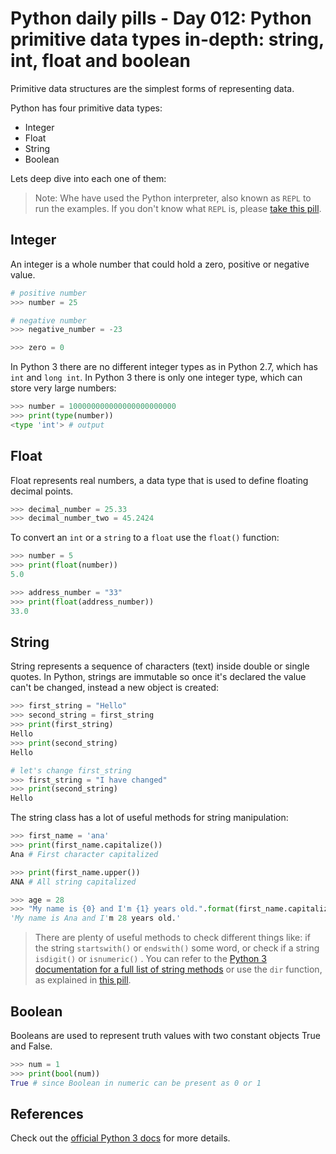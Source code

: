 # Python daily pills - Day 012: Python primitive data types in-depth: string, int, float and boolean

Primitive data structures are the simplest forms of representing data.

Python has four primitive data types:

- Integer
- Float
- String
- Boolean

Lets deep dive into each one of them:

> Note: Whe have used the Python interpreter, also known as `REPL` to run the examples. If you don't know what `REPL` is, please [take this pill](../day-005).

## Integer

An integer is a whole number that could hold a zero, positive or negative value.

```python
# positive number
>>> number = 25

# negative number
>>> negative_number = -23

>>> zero = 0
```

In Python 3 there are no different integer types as in Python 2.7, which has `int` and `long int`. In Python 3 there is only one integer type, which can store very large numbers:

```python
>>> number = 100000000000000000000000
>>> print(type(number))
<type 'int'> # output
```

## Float

Float represents real numbers, a data type that is used to define floating decimal points.

```python
>>> decimal_number = 25.33
>>> decimal_number_two = 45.2424
```

To convert an `int` or a `string` to a `float` use the `float()` function:

```python
>>> number = 5
>>> print(float(number))
5.0

>>> address_number = "33"
>>> print(float(address_number))
33.0
```

## String

String represents a sequence of characters (text) inside double or single quotes. In Python, strings are immutable so once it's declared the value can't be changed, instead a new object is created:

```python
>>> first_string = "Hello"
>>> second_string = first_string
>>> print(first_string)
Hello
>>> print(second_string)
Hello

# let's change first_string
>>> first_string = "I have changed"
>>> print(second_string)
Hello
```

The string class has a lot of useful methods for string manipulation:

```python
>>> first_name = 'ana'
>>> print(first_name.capitalize())
Ana # First character capitalized

>>> print(first_name.upper())
ANA # All string capitalized

>>> age = 28
>>> "My name is {0} and I'm {1} years old.".format(first_name.capitalize(), age)
'My name is Ana and I'm 28 years old.'
```

> There are plenty of useful methods to check different things like: if the string `startswith()` or `endswith()` some word, or check if a string `isdigit()` or `isnumeric()` . You can refer to the [Python 3 documentation for a full list of string methods](https://docs.python.org/3/library/stdtypes.html#string-methods) or use the `dir` function, as explained in [this pill](../day-002).

## Boolean

Booleans are used to represent truth values with two constant objects True and False.

```python
>>> num = 1
>>> print(bool(num))
True # since Boolean in numeric can be present as 0 or 1

```

## References

Check out the [official Python 3 docs](https://docs.python.org/3/library/stdtypes.html#built-in-typ) for more details.
